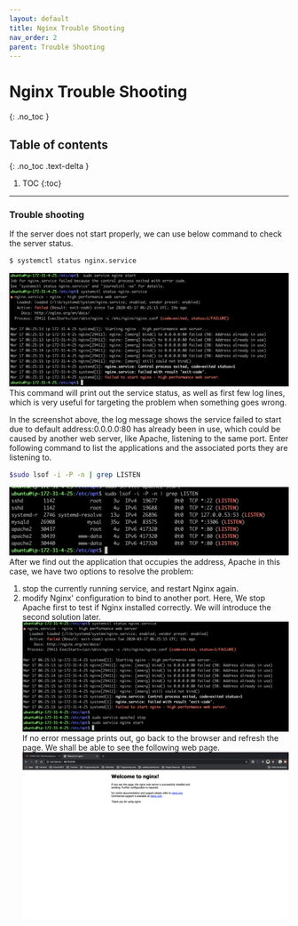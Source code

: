```yaml
---
layout: default
title: Nginx Trouble Shooting
nav_order: 2
parent: Trouble Shooting
---
```


# Nginx Trouble Shooting
{: .no_toc }

## Table of contents
{: .no_toc .text-delta }

1. TOC
{:toc}

---
### Trouble shooting
If the server does not start properly, we can use below command to check the server status.

```bash
$ systemctl status nginx.service
```
![error](../../assets/images/fail-start-nginx.png)
This command will print out the service status, as well as first few log lines, which is very useful for targeting the problem when something goes wrong.  

In the screenshot above, the log message shows the service failed to start due to default address:0.0.0.0:80 has already been in use, which could be caused by another web server, like Apache, listening to the same port. Enter following command to list the applications and the associated ports they are listening to.
```bash
$sudo lsof -i -P -n | grep LISTEN
```
![port](../../assets/images/port-used.png)
After we find out the application that occupies the address, Apache in this case, we have two options to resolve the problem:
1. stop the currently running service, and restart Nginx again. 
2. modify Nginx' configuration to bind to another port.
Here, We stop Apache first to test if Nginx installed correctly. We will introduce the second solution later.
![restart](../../assets/images/restart-nginx.png)
If no error message prints out, go back to the browser and refresh the page. We shall be able to see the following web page.
![default-page](../../assets/images/default-nginx.png)

